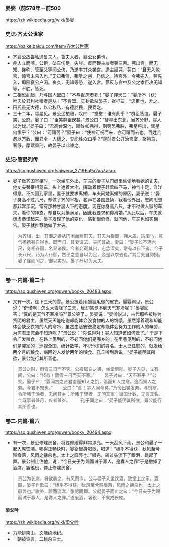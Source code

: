 ### 晏婴（前578年－前500
https://zh.wikipedia.org/wiki/晏婴
### 史记·齐太公世家
https://baike.baidu.com/item/齐太公世家
- 齐襄公故尝私通鲁夫人。鲁夫人者，襄公女弟也，
- 彘人立而啼。公惧，坠车伤足，失屦。反而鞭主屦者茀三百。茀出宫。而无知、连称、管至父等闻公伤，乃遂率其众袭宫。逢主屦茀，茀曰：“且无入惊宫，惊宫未易入也。”无知弗信，茀示之创，乃信之。待宫外，令茀先入。茀先入，即匿襄公户闲。良久，无知等恐，遂入宫。茀反与宫中及公之幸臣攻无知等，不胜，皆死。
- 二相恐乱起，乃与国人盟曰：“不与崔庆者死！”晏子仰天曰：“婴所不（获）唯忠於君利社稷者是从！”不肯盟。庆封欲杀晏子，崔杼曰：“忠臣也，舍之。
- 田氏虽无大德，以公权私，有德於民，民爱之。
- 三十二年，彗星见。景公坐柏寝，叹曰：“堂堂！谁有此乎？”群臣皆泣，晏子笑，公怒。晏子曰：“臣笑群臣谀甚。”景公曰：“彗星出东北，当齐分野，寡人以为忧。”晏子曰：“君高台深池，赋敛如弗得，刑罚恐弗胜，茀星将出，彗星何惧乎？”公曰：“可禳否？”晏子曰：“使神可祝而来，亦可禳而去也。百姓苦怨以万数，而君令一人禳之，安能胜众口乎？”是时景公好治宫室，聚狗马，奢侈，厚赋重刑，故晏子以此谏之。
### 史记·管晏列传
https://so.gushiwen.org/shiwenv_27166a9a2aa7.aspx
- 晏子做齐国宰相时，一次坐车外出，车夫的妻子从门缝里偷偷地看她的丈夫。他丈夫替宰相驾车，头上遮着大伞，挥动着鞭子赶着四匹马，神气十足，洋洋得意。不久回到家里，妻子就要求离婚，车夫问她离婚的原因，妻子说：“晏子身高不过六尺，却做了齐的宰相，名声在各国显扬，我看他外出，志向思想都非常深沉，常有那种甘居人下的态度。现在你身高八尺，才不过做人家的车夫，看你的神态，却自以为挺满足，因此我要求和你离婚。”从此以后，车夫就谦虚恭谨起来。晏子发现了他的变化，感到很奇怪，就问他，车夫也如实相告。晏子就推荐他做了大夫。
>为齐相，出，其御之妻从门闲而窥其夫。其夫为相御，拥大盖，策驷马，意气扬扬甚自得也。既而归，其妻请去。夫问其故。妻曰：“晏子长不满六尺，身相齐国，名显诸侯。今者妾观其出，志念深矣，常有以自下者。今子长八尺，乃为人仆御，然子之意自以为足，妾是以求去也。”其后夫自抑损。晏子怪而问之，御以实对。晏子荐以为大夫。
---
### 卷一·内篇·篇二十
https://so.gushiwen.org/guwen/bookv_20483.aspx
- 又有一次，连下三天的雪。景公披着用狐狸毛做的皮衣。晏婴谒见，景公说：“奇怪啊！怎么大雪降了三天，我却感觉不到天气寒冷呢？”晏婴回答：“真的是天气不寒冷吗?”景公笑了。晏婴说：“婴听说过，古代那些被称为贤明的君主，虽然天天能吃饱却能体会没食物的人的饥饿，虽然穿着暖和却能体会缺乏衣物的人的寒冷，虽然生活安逸稳定却能体会努力工作的人的辛劳，为何君王您会不知道呢？”景公说：“你说得对！寡人知道该如何做了。” 于是下令广发粮食，在路上见到的，不必问他们是哪乡的；在里巷见到的，不必问他们是哪家的；巡视全国，统计数字，不记他们的姓名。士人已任职的，就发给两个月的粮食，病困的人发给两年的粮食。孔丘听到后说：“晏子能明其所欲，景公能行其所善也。
>景公之时，雨雪三日而不霁。公被狐白之裘，坐堂侧陛。晏子入见，立有间，公曰：“怪哉！雨雪三日而天不寒。”
　　晏子对曰：“天不寒乎？”公笑。晏子曰：“婴闻古之贤君饱而知人之饥，温而知人之寒，逸而知人之劳。今君不知也。”
　　公曰：“善！寡人闻命矣。”乃令出裘发粟，与饥寒。令所睹于涂者，无问其乡；所睹于里者，无问其家；循国计数，无言其名。士既事者兼月，疾者兼岁。
　　孔子闻之曰：“晏子能明其所欲，景公能行其所善也。
### 卷二·内篇·篇六
https://so.gushiwen.org/guwen/bookv_20494.aspx
- 有一次，景公修建房舍，将要修建得非常漂亮。一天刮风下雨，景公和晏子一起入席饮酒。喝得正畅快时，晏婴起身唱歌，唱道：“穗乎不得获，秋风至兮殚零落，风雨之拂杀也，太上之靡弊也。”唱完，转过头流下了眼泪，跳起了舞。景公制止住他，说：“今日夫子为赐而诫于寡人，是寡人之罪”于是撤掉了酒席，罢徭役，停止修建房舍。
>景公为长庲，将欲美之，有风雨作，公与晏子入坐饮酒，致堂上之乐。酒酣，晏子作歌曰：“穗乎不得获，秋风至兮殚零落，风雨之拂杀也，太上之靡弊也。”歌终，顾而流涕，张躬而舞。公就晏子而止之曰：“今日夫子为赐而诫于寡人，是寡人之罪。”遂废酒，罢役，不果成长庲。
#### 梁父吟
https://zh.wikipedia.org/wiki/梁父吟
- 力能排南山，文能绝地纪。
- 一朝被谗言，二桃杀三士。
